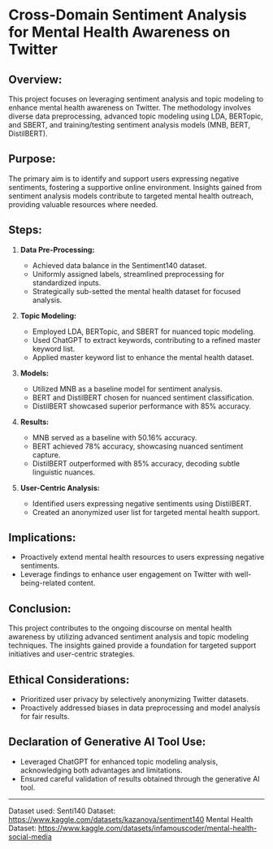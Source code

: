 # Cross-Domain Sentiment Analysis for Mental Health Awareness on Twitter

## Overview:

This project focuses on leveraging sentiment analysis and topic modeling to enhance mental health awareness on Twitter. The methodology involves diverse data preprocessing, advanced topic modeling using LDA, BERTopic, and SBERT, and training/testing sentiment analysis models (MNB, BERT, DistilBERT).

## Purpose:

The primary aim is to identify and support users expressing negative sentiments, fostering a supportive online environment. Insights gained from sentiment analysis models contribute to targeted mental health outreach, providing valuable resources where needed.

## Steps:

1. **Data Pre-Processing:**
   - Achieved data balance in the Sentiment140 dataset.
   - Uniformly assigned labels, streamlined preprocessing for standardized inputs.
   - Strategically sub-setted the mental health dataset for focused analysis.

2. **Topic Modeling:**
   - Employed LDA, BERTopic, and SBERT for nuanced topic modeling.
   - Used ChatGPT to extract keywords, contributing to a refined master keyword list.
   - Applied master keyword list to enhance the mental health dataset.

3. **Models:**
   - Utilized MNB as a baseline model for sentiment analysis.
   - BERT and DistilBERT chosen for nuanced sentiment classification.
   - DistilBERT showcased superior performance with 85% accuracy.

4. **Results:**
   - MNB served as a baseline with 50.16% accuracy.
   - BERT achieved 78% accuracy, showcasing nuanced sentiment capture.
   - DistilBERT outperformed with 85% accuracy, decoding subtle linguistic nuances.

5. **User-Centric Analysis:**
   - Identified users expressing negative sentiments using DistilBERT.
   - Created an anonymized user list for targeted mental health support.

## Implications:

- Proactively extend mental health resources to users expressing negative sentiments.
- Leverage findings to enhance user engagement on Twitter with well-being-related content.

## Conclusion:

This project contributes to the ongoing discourse on mental health awareness by utilizing advanced sentiment analysis and topic modeling techniques. The insights gained provide a foundation for targeted support initiatives and user-centric strategies.

## Ethical Considerations:

- Prioritized user privacy by selectively anonymizing Twitter datasets.
- Proactively addressed biases in data preprocessing and model analysis for fair results.

## Declaration of Generative AI Tool Use:

- Leveraged ChatGPT for enhanced topic modeling analysis, acknowledging both advantages and limitations.
- Ensured careful validation of results obtained through the generative AI tool.

---

Dataset used:
Senti140 Dataset: https://www.kaggle.com/datasets/kazanova/sentiment140
Mental Health Dataset: https://www.kaggle.com/datasets/infamouscoder/mental-health-social-media

